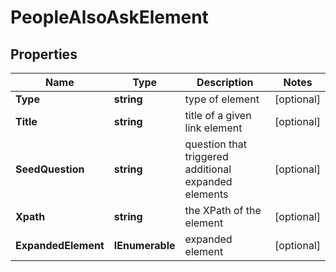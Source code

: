 # PeopleAlsoAskElement


## Properties

| Name | Type | Description | Notes |
|------------ | ------------- | ------------- | -------------|
**Type** | **string** | type of element |[optional]|
**Title** | **string** | title of a given link element |[optional]|
**SeedQuestion** | **string** | question that triggered additional expanded elements |[optional]|
**Xpath** | **string** | the XPath of the element |[optional]|
**ExpandedElement** | **IEnumerable<BaseSerpApiPeopleAlsoAskExpandedElementItem>** | expanded element |[optional]|